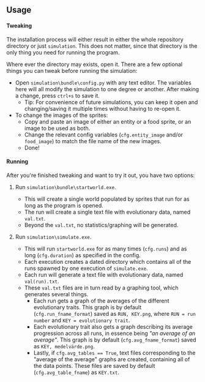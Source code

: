 
Usage
-----

#### Tweaking

The installation process will either result in either the whole
repository directory or just `simulation`. This does not matter, since
that directory is the only thing you need for running the program.

Where ever the directory may exists, open it. There are a few optional
things you can tweak before running the simulation:

-   Open `simulation\bundle\config.py` with any text editor. The
    variables here will all modify the simulation to one degree or
    another. After making a change, press `ctrl+s` to save it.
    -   Tip: For convenience of future simulations, you can keep it open
        and changing/saving it multiple times without having to re-open
        it.
-   To change the images of the sprites:
    -   Copy and paste an image of either an entity or a food sprite, or
        an image to be used as both.
    -   Change the relevant config variables (`cfg.entity_image` and/or
        `food_image`) to match the file name of the new images.
    -   Done!

#### Running

After you're finished tweaking and want to try it out, you have two
options:

1.  Run `simulation\bundle\startworld.exe`.

    -   This will create a single world populated by sprites that run
        for as long as the program is opened.
    -   The run will create a single text file with evolutionary data, named `val.txt`.
    -   Beyond the `val.txt`, no statistics/graphing will be generated.

2.  Run `simulation\simulate.exe`.

    -   This will run `startworld.exe` for as many times (`cfg.runs`) and as long (`cfg.duration`) as
        specified in the config.
    -   Each execution creates a dated directory which contains all of
        the runs spawned by one execution of `simulate.exe`.
    -   Each run will generate a text file with evolutionary data, named
        `val(run).txt`.
    -   These `val.txt` files are in turn read by a graphing tool, which
        generates several things.
        -   Each run gets a graph of the averages of the different evolutionary traits.
            This graph is by default (`cfg.run_fname_format`) saved as `RUN, KEY.png`, where `RUN = run number` and 
            `KEY = evolutionary trait`. 
        -   Each evolutionary trait also gets a graph describing its average progression across all runs, in essence being
            *"an average of an average"*. This graph is by default (`cfg.avg_fname_format`) saved as `KEY, medelvärde.png`.
        -   Lastly, if `cfg.avg_tables == True`, text files corresponding to the "average of the average" graphs are created, 
            containing all of the data points. These files are saved by default (`cfg.avg_table_fname`) as `KEY.txt`.
